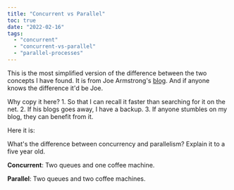 ```yaml
---
title: "Concurrent vs Parallel"
toc: true
date: "2022-02-16"
tags: 
  - "concurrent"
  - "concurrent-vs-parallel"
  - "parallel-processes"
---
```


This is the most simplified version of the difference between the two concepts I have found. It is from Joe Armstrong's [blog](https://joearms.github.io/#2013-04-05%20Concurrent%20and%20Parallel%20Programming). And if anyone knows the difference it'd be Joe.

Why copy it here? 1. So that I can recall it faster than searching for it on the net. 2. If his blogs goes away, I have a backup. 3. If anyone stumbles on my blog, they can benefit from it.

Here it is:

What's the difference between concurrency and parallelism? Explain it to a five year old.

**Concurrent**: Two queues and one coffee machine.

**Parallel**: Two queues and two coffee machines.
